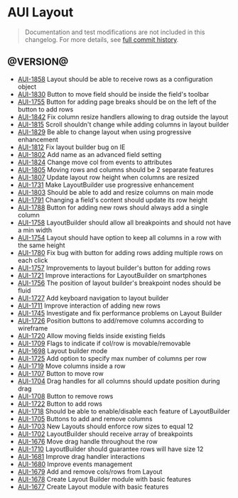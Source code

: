 # AUI Layout

> Documentation and test modifications are not included in this changelog. For more details, see [full commit history](https://github.com/liferay/alloy-ui/commits/master/src/aui-layout).

## @VERSION@
* [AUI-1858](https://issues.liferay.com/browse/AUI-1858) Layout should be able to receive rows as a configuration object
* [AUI-1830](https://issues.liferay.com/browse/AUI-1830) Button to move field should be inside the field's toolbar
* [AUI-1755](https://issues.liferay.com/browse/AUI-1755) Button for adding page breaks should be on the left of the button to add rows
* [AUI-1842](https://issues.liferay.com/browse/AUI-1842) Fix column resize handlers allowing to drag outside the layout
* [AUI-1815](https://issues.liferay.com/browse/AUI-1815) Scroll shouldn't change while adding columns in layout builder
* [AUI-1829](https://issues.liferay.com/browse/AUI-1829) Be able to change layout when using progressive enhancement
* [AUI-1812](https://issues.liferay.com/browse/AUI-1812) Fix layout builder bug on IE
* [AUI-1802](https://issues.liferay.com/browse/AUI-1802) Add name as an advanced field setting
* [AUI-1824](https://issues.liferay.com/browse/AUI-1824) Change move col from events to attributes
* [AUI-1805](https://issues.liferay.com/browse/AUI-1805) Moving rows and columns should be 2 separate features
* [AUI-1807](https://issues.liferay.com/browse/AUI-1807) Update layout row height when columns are resized
* [AUI-1731](https://issues.liferay.com/browse/AUI-1731) Make LayoutBuilder use progressive enhancement
* [AUI-1803](https://issues.liferay.com/browse/AUI-1803) Should be able to add and resize columns on main mode
* [AUI-1791](https://issues.liferay.com/browse/AUI-1791) Changing a field's content should update its row height
* [AUI-1788](https://issues.liferay.com/browse/AUI-1788) Button for adding new rows should always add a single column
* [AUI-1758](https://issues.liferay.com/browse/AUI-1758) LayoutBuilder should allow all breakpoints and should not have a min width
* [AUI-1754](https://issues.liferay.com/browse/AUI-1754) Layout should have option to keep all columns in a row with the same height
* [AUI-1780](https://issues.liferay.com/browse/AUI-1780) Fix bug with button for adding rows adding multiple rows on each click
* [AUI-1757](https://issues.liferay.com/browse/AUI-1757) Improvements to layout builder's button for adding rows
* [AUI-1721](https://issues.liferay.com/browse/AUI-1721) Improve interactions for LayoutBuilder on smartphones
* [AUI-1756](https://issues.liferay.com/browse/AUI-1756) The position of layout builder's breakpoint nodes should be fluid
* [AUI-1727](https://issues.liferay.com/browse/AUI-1727) Add keyboard navigation to layout builder
* [AUI-1711](https://issues.liferay.com/browse/AUI-1711) Improve interaction of adding new rows
* [AUI-1745](https://issues.liferay.com/browse/AUI-1745) Investigate and fix performance problems on Layout Builder
* [AUI-1726](https://issues.liferay.com/browse/AUI-1726) Position buttons to add/remove columns according to wireframe
* [AUI-1720](https://issues.liferay.com/browse/AUI-1720) Allow moving fields inside existing fields
* [AUI-1709](https://issues.liferay.com/browse/AUI-1709) Flags to indicate if col/row is movable/removable
* [AUI-1698](https://issues.liferay.com/browse/AUI-1698) Layout builder mode
* [AUI-1725](https://issues.liferay.com/browse/AUI-1725) Add option to specify max number of columns per row
* [AUI-1719](https://issues.liferay.com/browse/AUI-1719) Move columns inside a row
* [AUI-1707](https://issues.liferay.com/browse/AUI-1707) Button to move row
* [AUI-1704](https://issues.liferay.com/browse/AUI-1704) Drag handles for all columns should update position during drag
* [AUI-1708](https://issues.liferay.com/browse/AUI-1708) Button to remove rows
* [AUI-1722](https://issues.liferay.com/browse/AUI-1722) Button to add rows
* [AUI-1718](https://issues.liferay.com/browse/AUI-1718) Should be able to enable/disable each feature of LayoutBuilder
* [AUI-1705](https://issues.liferay.com/browse/AUI-1705) Buttons to add and remove columns
* [AUI-1703](https://issues.liferay.com/browse/AUI-1703) New Layouts should enforce row sizes to equal 12
* [AUI-1702](https://issues.liferay.com/browse/AUI-1702) LayoutBuilder should receive array of breakpoints
* [AUI-1676](https://issues.liferay.com/browse/AUI-1676) Move drag handle throughout the row
* [AUI-1710](https://issues.liferay.com/browse/AUI-1710) LayoutBuilder should guarantee rows will have size 12
* [AUI-1681](https://issues.liferay.com/browse/AUI-1681) Improve drag handler interactions
* [AUI-1680](https://issues.liferay.com/browse/AUI-1680) Improve events management
* [AUI-1679](https://issues.liferay.com/browse/AUI-1679) Add and remove cols/rows from Layout
* [AUI-1678](https://issues.liferay.com/browse/AUI-1678) Create Layout Builder module with basic features
* [AUI-1677](https://issues.liferay.com/browse/AUI-1677) Create Layout module with basic features
